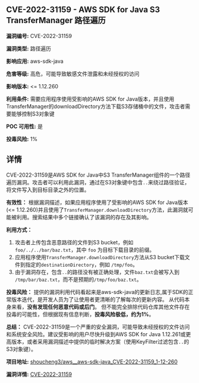 ## CVE-2022-31159 - AWS SDK for Java S3 TransferManager 路径遍历

**漏洞编号:** CVE-2022-31159

**漏洞类型:** 路径遍历

**影响应用:** aws-sdk-java

**危害等级:** 高危，可能导致敏感文件泄露和未经授权的访问

**影响版本:** <= 1.12.260

**利用条件:** 需要应用程序使用受影响的AWS SDK for Java版本，并且使用TransferManager的downloadDirectory方法下载S3存储桶中的文件，攻击者需要能够控制S3对象键

**POC 可用性:** 是

**投毒风险:** 1%

## 详情

CVE-2022-31159是AWS SDK for Java中S3 TransferManager组件的一个路径遍历漏洞。攻击者可以利用此漏洞，通过在S3对象键中包含`..`来绕过路径验证，将文件写入到目标目录之外的位置。 

**有效性：**
根据漏洞描述，如果应用程序使用了受影响的AWS SDK for Java版本(<= 1.12.260)并且使用了`TransferManager.downloadDirectory`方法，此漏洞就可能被利用。搜索结果中多个链接确认了该漏洞的存在及其影响。

**利用方式：**
1.  攻击者上传包含恶意路径的文件到S3 bucket，例如 `foo/../../bar/baz.txt`，其中 `foo` 为目标下载目录的前缀。
2.  应用程序使用`TransferManager.downloadDirectory`方法从S3 bucket下载文件到指定的`destinationDirectory`，例如 `/tmp/foo`。
3.  由于漏洞存在，包含`..`的路径没有被正确处理，文件`baz.txt`会被写入到 `/tmp/bar/baz.txt`，而不是预期的`/tmp/foo/baz.txt`。

**投毒风险：**
提供的漏洞利用代码看起来是aws-sdk-java的更新日志,属于SDK的正常版本迭代，是开发人员为了让使用者更清晰的了解每次的更新内容。 从代码本身来看，**没有发现任何恶意代码或后门**。 但不能完全排除代码仓库其他文件存在投毒的可能性，但根据现有信息判断，**投毒风险极低，约为1%**。

**总结：**
CVE-2022-31159是一个严重的安全漏洞，可能导致未经授权的文件访问和系统安全风险。建议受影响的用户尽快升级到AWS SDK for Java 1.12.261或更高版本，或者采用漏洞描述中提供的临时解决方案（使用KeyFilter过滤包含`..`的S3对象键）。


**项目地址:** [shoucheng3/aws__aws-sdk-java_CVE-2022-31159_1-12-260](https://github.com/shoucheng3/aws__aws-sdk-java_CVE-2022-31159_1-12-260)

**漏洞详情:** [CVE-2022-31159](https://nvd.nist.gov/vuln/detail/CVE-2022-31159)